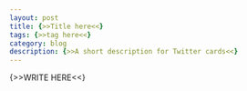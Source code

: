 ```yaml
---
layout: post
title: {>>Title here<<}
tags: {>>tag here<<}
category: blog
description: {>>A short description for Twitter cards<<}
---
```

{>>WRITE HERE<<}